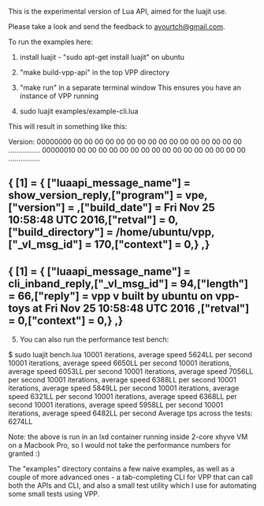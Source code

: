This is the experimental version of Lua API, aimed for the luajit use.

Please take a look and send the feedback to ayourtch@gmail.com.

To run the examples here:

1) install luajit - "sudo apt-get install luajit" on ubuntu

2) "make build-vpp-api" in the top VPP directory

3) "make run" in a separate terminal window
   This ensures you have an instance of VPP running

4) sudo luajit examples/example-cli.lua

This will result in something like this:

Version:
00000000  00 00 00 00 00 00 00 00  00 00 00 00 00 00 00 00  ................
00000010  00 00 00 00 00 00 00 00  00 00 00 00 00 00 00 00  ................

{ [1] = { ["luaapi_message_name"] = show_version_reply,["program"] = vpe,["version"] = ,["build_date"] = Fri Nov 25 10:58:48 UTC 2016,["retval"] = 0,["build_directory"] = /home/ubuntu/vpp,["_vl_msg_id"] = 170,["context"] = 0,} ,}
---
{ [1] = { ["luaapi_message_name"] = cli_inband_reply,["_vl_msg_id"] = 94,["length"] = 66,["reply"] = vpp v built by ubuntu on vpp-toys at Fri Nov 25 10:58:48 UTC 2016
,["retval"] = 0,["context"] = 0,} ,}
---

5) You can also run the performance test bench:

$ sudo luajit bench.lua
10001 iterations, average speed 5624LL per second
10001 iterations, average speed 6650LL per second
10001 iterations, average speed 6053LL per second
10001 iterations, average speed 7056LL per second
10001 iterations, average speed 6388LL per second
10001 iterations, average speed 5849LL per second
10001 iterations, average speed 6321LL per second
10001 iterations, average speed 6368LL per second
10001 iterations, average speed 5958LL per second
10001 iterations, average speed 6482LL per second
Average tps across the tests: 6274LL

Note: the above is run in an lxd container running inside 2-core
xhyve VM on a Macbook Pro, so I would not take the performance numbers for granted :)

The "examples" directory contains a few naive examples, as well as a couple of more 
advanced ones - a tab-completing CLI for VPP that can call both the APIs and CLI,
and also a small test utility which I use for automating some small tests using
VPP.


